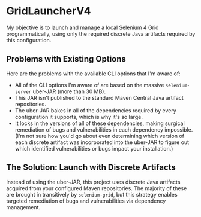 # GridLauncherV4

My objective is to launch and manage a local Selenium 4 Grid programmatically, using only the required discrete Java artifacts required by this configuration.

## Problems with Existing Options

Here are the problems with the available CLI options that I'm aware of: 
* All of the CLI options I'm aware of are based on the massive `selenium-server` uber-JAR (more than 30 MB).
* This JAR isn't published to the standard Maven Central Java artifact repositories.
* The uber-JAR bakes in all of the dependencies required by every configuration it supports, which is why it's so large.
* It locks in the versions of all of these dependencies, making surgical remediation of bugs and vulnerabilities in each dependency impossible. (I'm not sure how you'd go about even determining which version of each discrete artifact was incorporated into the uber-JAR to figure out which identified vulnerabilities or bugs impact your installation.)

## The Solution: Launch with Discrete Artifacts

Instead of using the uber-JAR, this project uses discrete Java artifacts acquired from your configured Maven repositories. The majority of these are brought in transitively by `selenium-grid`, but this strategy enables targeted remediation of bugs and vulnerabilities via dependency management.
